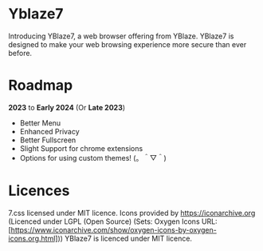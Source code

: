 # Yblaze7
Introducing YBlaze7, a web browser offering from YBlaze. YBlaze7 is designed to make your web browsing experience more secure than ever before.

# Roadmap
 **2023** to **Early 2024** (Or **Late 2023**)
 - Better Menu
 - Enhanced Privacy
 - Better Fullscreen
 - Slight Support for chrome extensions
 - Options for using custom themes! (。＾▽＾)

# Licences
7.css licensed under MIT licence.
Icons provided by https://iconarchive.org (Licenced under LGPL (Open Source) (Sets: Oxygen Icons URL: [https://www.iconarchive.com/show/oxygen-icons-by-oxygen-icons.org.html]))
YBlaze7 is licenced under MIT licence.
